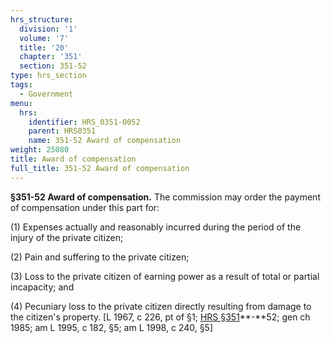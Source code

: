 ```yaml
---
hrs_structure:
  division: '1'
  volume: '7'
  title: '20'
  chapter: '351'
  section: 351-52
type: hrs_section
tags:
  - Government
menu:
  hrs:
    identifier: HRS_0351-0052
    parent: HRS0351
    name: 351-52 Award of compensation
weight: 25080
title: Award of compensation
full_title: 351-52 Award of compensation
---
```

**§351-52 Award of compensation.** The commission may order the payment of compensation under this part for:

(1) Expenses actually and reasonably incurred during the period of the injury of the private citizen;

(2) Pain and suffering to the private citizen;

(3) Loss to the private citizen of earning power as a result of total or partial incapacity; and

(4) Pecuniary loss to the private citizen directly resulting from damage to the citizen's property. [L 1967, c 226, pt of §1; [HRS §351](/title-20/chapter-351/section-351/)**-**52; gen ch 1985; am L 1995, c 182, §5; am L 1998, c 240, §5]